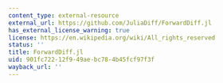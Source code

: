 ```yaml
---
content_type: external-resource
external_url: https://github.com/JuliaDiff/ForwardDiff.jl
has_external_license_warning: true
license: https://en.wikipedia.org/wiki/All_rights_reserved
status: ''
title: ForwardDiff.jl
uid: 901fc722-12f9-49ae-bc78-4b45fcf97f3f
wayback_url: ''
---
```

